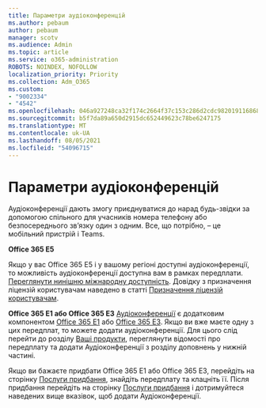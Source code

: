 ```yaml
---
title: Параметри аудіоконференцій
ms.author: pebaum
author: pebaum
manager: scotv
ms.audience: Admin
ms.topic: article
ms.service: o365-administration
ROBOTS: NOINDEX, NOFOLLOW
localization_priority: Priority
ms.collection: Adm_O365
ms.custom:
- "9002334"
- "4542"
ms.openlocfilehash: 046a927248ca32f174c2664f37c153c286d2cdc982019116868bd0c2e85fe063
ms.sourcegitcommit: b5f7da89a650d2915dc652449623c78be6247175
ms.translationtype: MT
ms.contentlocale: uk-UA
ms.lasthandoff: 08/05/2021
ms.locfileid: "54096715"
---
```

# <a name="options-for-audio-conferencing"></a>Параметри аудіоконференцій

Аудіоконференції дають змогу приєднуватися до нарад будь-звідки за допомогою спільного для учасників номера телефону або безпосереднього зв’язку один з одним. Все, що потрібно, – це мобільний пристрій і Teams.

**Office 365 E5**

Якщо у вас Office 365 E5 і у вашому регіоні доступні аудіоконференції, то можливість аудіоконференції доступна вам в рамках передплати. [Переглянути нинішню міжнародну доступність](https://go.microsoft.com/fwlink/p/?LinkID=839556). Довідку з призначення ліцензій користувачам наведено в статті [Призначення ліцензій користувачам](https://docs.microsoft.com/microsoft-365/admin/manage/assign-licenses-to-users).

**Office 365 E1 або Office 365 E3**
[Аудіоконференції](https://docs.microsoft.com/microsoftteams/audio-conferencing-in-office-365) є додатковим компонентом [Office 365 E1](https://www.microsoft.com/microsoft-365/business/office-365-enterprise-e1-business-software) або [Office 365 E3](https://www.microsoft.com/microsoft-365/business/office-365-enterprise-e3-business-software).  Якщо ви вже маєте одну з цих передплат, то можете додати аудіоконференції. Для цього слід перейти до розділу [Ваші продукти](https://go.microsoft.com/fwlink/p/?linkid=842054), переглянути відомості про передплату та додати Аудіоконференції з розділу доповнень у нижній частині.

Якщо ви бажаєте придбати Office 365 E1 або Office 365 E3, перейдіть на сторінку [Послуги придбання](https://go.microsoft.com/fwlink/p/?linkid=868433), знайдіть передплату та клацніть її.  Після придбання перейдіть на сторінку [Послуги придбання](https://go.microsoft.com/fwlink/p/?linkid=868433) і дотримуйтеся наведених вище вказівок, щоб додати Аудіоконференції.

